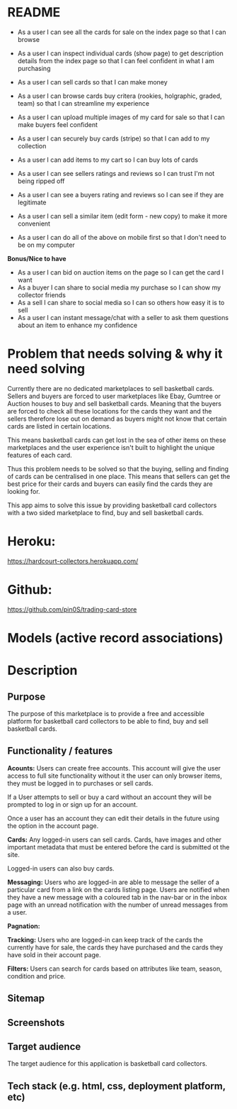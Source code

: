 # README

- As a user I can see all the cards for sale on the index page so that I can browse 
- As a user I can inspect individual cards (show page) to get description details from the index page so that I can feel confident in what I am purchasing
- As a user I can sell cards so that I can make money
- As a user I can browse cards buy critera (rookies, holgraphic, graded, team) so that I can streamline my experience
- As a user I can upload multiple images of my card for sale so that I can make buyers feel confident
- As a user I can securely buy cards (stripe) so that I can add to my collection
- As a user I can add items to my cart so I can buy lots of cards
- As a user I can see sellers ratings and reviews so I can trust I'm not being ripped off
- As a user I can see a buyers rating and reviews so I can see if they are legitimate
- As a user I can sell a similar item (edit form - new copy) to make it more convenient 

- As a user I can do all of the above on mobile first so that I don't need to be on my computer

**Bonus/Nice to have**
- As a user I can bid on auction items on the page so I can get the card I want
- As a buyer I can share to social media my purchase so I can show my collector friends
- As a sell I can share to social media so I can so others how easy it is to sell
- As a user I can instant message/chat with a seller to ask them questions about an item to enhance my confidence

# Problem that needs solving & why it need solving

Currently there are no dedicated marketplaces to sell basketball cards. Sellers and buyers are forced to user marketplaces like Ebay, Gumtree or Auction houses to buy and sell basketball cards. Meaning that the buyers are forced to check all these locations for the cards they want and the sellers therefore lose out on demand as buyers might not know that certain cards are listed in certain locations. 

This means basketball cards can get lost in the sea of other items on these marketplaces and the user experience isn't built to highlight the unique features of each card.

Thus this problem needs to be solved so that the buying, selling and finding of cards can be centralised in one place. This means that sellers can get the best price for their cards and buyers can easily find the cards they are looking for. 

This app aims to solve this issue by providing basketball card collectors with a two sided marketplace to find, buy and sell basketball cards.

# Heroku: 
https://hardcourt-collectors.herokuapp.com/

# Github: 
https://github.com/pin0S/trading-card-store

# Models (active record associations)

# Description 

## Purpose

The purpose of this marketplace is to provide a free and accessible platform for basketball card collectors to be able to find, buy and sell basketball cards. 

## Functionality / features

**Acounts:** Users can create free accounts. This account will give the user access to full site functionality without it the user can only browser items, they must be logged in to purchases or sell cards. 

If a User attempts to sell or buy a card without an account they will be prompted to log in or sign up for an account. 

Once a user has an account they can edit their details in the future using the option in the account page.

**Cards:** Any logged-in users can sell cards. Cards, have images and other important metadata that must be entered before the card is submitted ot the site.

Logged-in users can also buy cards. 

**Messaging:** Users who are logged-in are able to message the seller of a particular card from a link on the cards listing page. Users are notified when they have a new message with a coloured tab in the nav-bar or in the inbox page with an unread notification with the number of unread messages from a user.

**Pagnation:**

**Tracking:** Users who are logged-in can keep track of the cards the currently have for sale, the cards they have purchased and the cards they have sold in their account page. 

**Filters:** Users can search for cards based on attributes like team, season, condition and price. 

## Sitemap


## Screenshots


## Target audience

The target audience for this application is basketball card collectors. 

## Tech stack (e.g. html, css, deployment platform, etc)

